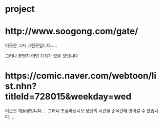 # project
<h1>http://www.soogong.com/gate/</h1>
<p>이곳은 그저 그런곳입니다.....</p>
<p>그러나 분명히 어떤 가치가 있을 것입니다</p>
<meta charset="utf-8">
<h1>https://comic.naver.com/webtoon/list.nhn?titleId=728015&weekday=wed</h1>
<p>이곳은 개꿀잼입니다....
그러나 조심하십시오 당신의 시간을 순식간에 앗아갈 수 있습니다....</p>
